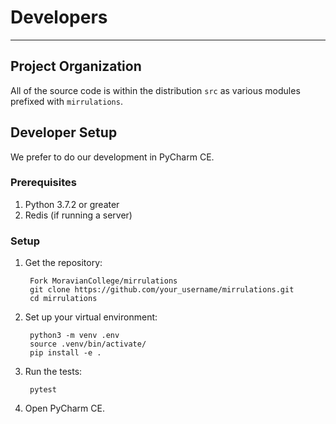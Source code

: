 # Developers

---

## Project Organization

All of the source code is within the distribution `src` as various modules prefixed with `mirrulations`.

## Developer Setup

We prefer to do our development in PyCharm CE.

### Prerequisites

1. Python 3.7.2 or greater
2. Redis (if running a server)

### Setup

1. Get the repository:

		Fork MoravianCollege/mirrulations
		git clone https://github.com/your_username/mirrulations.git
		cd mirrulations

2. Set up your virtual environment:

		python3 -m venv .env
		source .venv/bin/activate/
		pip install -e .

3. Run the tests:

		pytest

4. Open PyCharm CE.
